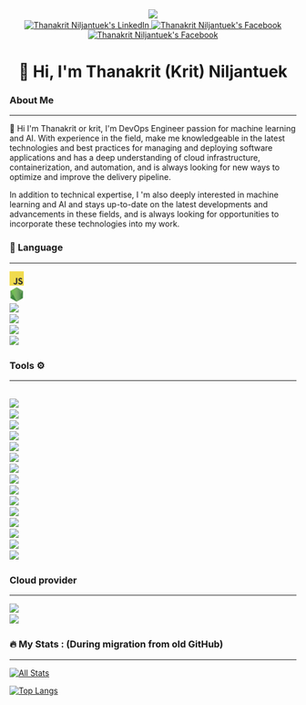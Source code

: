 <div id="header" align="center">
<img src="https://drive.google.com/file/d/1ckqLGG7FNO03-uPjjWFANCRMwVcFeGpO.png">
<div id="badges">
  <a href="https://www.linkedin.com/in/thanakrit-krit/">
    <img src="https://img.shields.io/badge/LinkedIn-blue?style=for-the-badge&logo=linkedin&logoColor=white" alt="Thanakrit Niljantuek's LinkedIn"/>
  </a>
  <a href="https://github.com/thanakrit1997/">
    <img src="https://img.shields.io/badge/GitHub-black?style=for-the-badge&logo=github&logoColor=white" alt="Thanakrit Niljantuek's Facebook"/>
  </a>
  <a href="https://www.facebook.com/thanakirt.neljantuk/">
    <img src="https://img.shields.io/badge/Facebook-darkblue?style=for-the-badge&logo=facebook&logoColor=white" alt="Thanakrit Niljantuek's Facebook"/>
  </a>
  
# :wave: Hi, I'm Thanakrit (Krit) Niljantuek
</div>
</div>

### About Me
---
👋 Hi I'm Thanakrit or krit, I'm DevOps Engineer passion for machine learning and AI. With experience in the field, make me knowledgeable in the latest technologies and best practices for managing and deploying software applications and has a deep understanding of cloud infrastructure, containerization, and automation, and is always looking for new ways to optimize and improve the delivery pipeline.

In addition to technical expertise, I 'm also deeply interested in machine learning and AI and stays up-to-date on the latest developments and advancements in these fields, and is always looking for opportunities to incorporate these technologies into my work.

### :memo: Language
---
<code><img height="25" src="https://raw.githubusercontent.com/github/explore/80688e429a7d4ef2fca1e82350fe8e3517d3494d/topics/javascript/javascript.png"> <img height="25" src="https://raw.githubusercontent.com/github/explore/80688e429a7d4ef2fca1e82350fe8e3517d3494d/topics/nodejs/nodejs.png"> <img height="25" src="https://i.pinimg.com/originals/ca/1f/74/ca1f746d6f232f87fca4e4d94ef6f3ab.png"> <img height="25" src="https://github.com/jalbertsr/logo-badge-images/blob/master/img/rsz_python.png?raw=true"> <img height="25" src="https://cdn.jsdelivr.net/gh/devicons/devicon/icons/rust/rust-plain.svg"> <img height="25" src="https://cdn.jsdelivr.net/gh/devicons/devicon/icons/bash/bash-original.svg"/> </code>

### Tools ⚙️
---
<code> <img height="25" src="https://cdn.jsdelivr.net/gh/devicons/devicon/icons/mongodb/mongodb-original.svg"/> <img height="25" src="https://cdn.iconscout.com/icon/free/png-256/elasticsearch-226094.png"/> <img height="25" src="https://cdn.jsdelivr.net/gh/devicons/devicon/icons/docker/docker-original.svg"/> <img height="25" src="https://cdn.jsdelivr.net/gh/devicons/devicon/icons/kubernetes/kubernetes-plain.svg"/> <img height="25" src="https://cdn.jsdelivr.net/gh/devicons/devicon/icons/terraform/terraform-original.svg"/> <img height="25" src="https://cdn.jsdelivr.net/gh/devicons/devicon/icons/ansible/ansible-original.svg"/> <img height="25" src="https://cdn.jsdelivr.net/gh/devicons/devicon/icons/linux/linux-original.svg"/> <img height="25" src="https://cdn.jsdelivr.net/gh/devicons/devicon/icons/git/git-original.svg"/> <img height="25" src="https://cdn.jsdelivr.net/gh/devicons/devicon/icons/jenkins/jenkins-original.svg"/> <img height="25" src="https://cdn.jsdelivr.net/gh/devicons/devicon/icons/apachekafka/apachekafka-original.svg" /> <img height="25" src="https://cncf-branding.netlify.app/img/projects/argo/stacked/color/argo-stacked-color.png" /> <img height="25" src="https://miro.medium.com/max/700/1*qCXA0Ex9wlEMl8igYsOkhw.png"/> <img height="25" src="https://cdn.jsdelivr.net/gh/devicons/devicon/icons/grafana/grafana-original.svg"/> <img height="25" src="https://cdn.jsdelivr.net/gh/devicons/devicon/icons/prometheus/prometheus-original.svg"/>  <img height="25" src="https://i0.wp.com/konghq.com/wp-content/uploads/2017/11/kong-community-team_512x512.png?ssl=1">
 </code>

### Cloud provider 
---
<code><img height="25" src="https://cdn.jsdelivr.net/gh/devicons/devicon/icons/amazonwebservices/amazonwebservices-original.svg" /> <img height="25" src="https://cdn.jsdelivr.net/gh/devicons/devicon/icons/googlecloud/googlecloud-original.svg" /> </code>

### :fire: My Stats : (During migration from old GitHub)
---

[![All Stats](https://github-readme-stats.vercel.app/api?username=krit101&show_icons=true&theme=react)](https://github.com/krit101)

[![Top Langs](https://github-readme-stats.vercel.app/api/top-langs/?username=krit101&layout=compact&theme=react)](https://github.com/krit101)
<!---
thanakrit1997/thanakrit1997  is a ✨ special ✨ repository because its `README.md` (this file) appears on your GitHub profile.
You can click the Preview link to take a look at your changes.
--->
